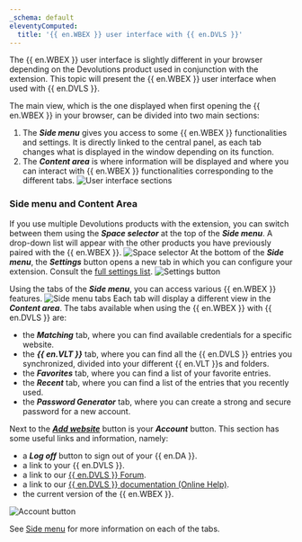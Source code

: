 ```yaml
---
_schema: default
eleventyComputed:
  title: '{{ en.WBEX }} user interface with {{ en.DVLS }}'
---
```

The {{ en.WBEX }} user interface is slightly different in your browser depending on the Devolutions product used in conjunction with the extension. This topic will present the {{ en.WBEX }} user interface when used with {{ en.DVLS }}.

The main view, which is the one displayed when first opening the {{ en.WBEX }} in your browser, can be divided into two main sections:

1. The ***Side menu*** gives you access to some {{ en.WBEX }} functionalities and settings. It is directly linked to the central panel, as each tab changes what is displayed in the window depending on its function.
2. The ***Content area*** is where information will be displayed and where you can interact with {{ en.WBEX }} functionalities corresponding to the different tabs. ![User interface sections](https://cdnweb.devolutions.net/docs/WEBX4056_2024_2.png "User interface sections")

### Side menu and Content Area

If you use multiple Devolutions products with the extension, you can switch between them using the ***Space selector*** at the top of the ***Side menu***. A drop-down list will appear with the other products you have previously paired with the {{ en.WBEX }}. ![Space selector](https://cdnweb.devolutions.net/docs/WEBX4057_2024_2.png "Space selector") At the bottom of the ***Side menu***, the ***Settings*** button opens a new tab in which you can configure your extension. Consult the [full settings list](/workspace/workspace-browser-extension/settings/). ![Settings button](https://cdnweb.devolutions.net/docs/WEBX4058_2024_2.png "Settings button")

Using the tabs of the ***Side menu***, you can access various {{ en.WBEX }} features. ![Side menu tabs](https://cdnweb.devolutions.net/docs/WEBX4059_2024_2.png "Side menu tabs") Each tab will display a different view in the ***Content area***. The tabs available when using the {{ en.WBEX }} with {{ en.DVLS }} are:

* the ***Matching*** tab, where you can find available credentials for a specific website.
* the ***{{ en.VLT }}*** tab,  where you can find all the {{ en.DVLS }} entries you synchronized, divided into your different {{ en.VLT }}s and folders.
* the ***Favorites*** tab, where you can find a list of your favorite entries.
* the ***Recent*** tab, where you can find a list of the entries that you recently used.
* the ***Password Generator*** tab, where you can create a strong and secure password for a new account.

Next to the [***Add website***](https://docs.devolutions.net/workspace/workspace-browser-extension/devolutions-server/user-interface/side-menu/add-website/) button is your ***Account*** button. This section has some useful links and information, namely:

* a ***Log off*** button to sign out of your {{ en.DA }}.
* a link to your {{ en.DVLS }}.
* a link to our [{{ en.DVLS }} Forum](https://forum.devolutions.net/product/server).
* a link to our [{{ en.DVLS }} documentation (Online Help)](/server/).
* the current version of the {{ en.WBEX }}.

![Account button](https://cdnweb.devolutions.net/docs/WEBX4060_2024_2.png "Account button")

See [Side menu](/workspace/workspace-browser-extension/devolutions-server/user-interface/side-menu/) for more information on each of the tabs.